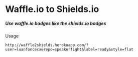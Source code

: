 Waffle.io to Shields.io
============

##### Use waffle.io badges like the shields.io badges

Usage
```
http://waffle2shields.herokuapp.com/?user=luanfonceca&repo=speakerfight&label=ready&style=flat
```
